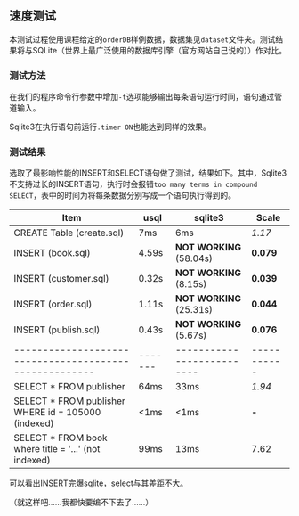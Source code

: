 ## 速度测试

本测试过程使用课程给定的`orderDB`样例数据，数据集见`dataset`文件夹。测试结果将与SQLite（世界上最广泛使用的数据库引擎（官方网站自己说的））作对比。

### 测试方法

在我们的程序命令行参数中增加`-t`选项能够输出每条语句运行时间，语句通过管道输入。

Sqlite3在执行语句前运行`.timer ON`也能达到同样的效果。

### 测试结果

选取了最影响性能的INSERT和SELECT语句做了测试，结果如下。其中，Sqlite3不支持过长的INSERT语句，执行时会报错`too many terms in compound SELECT`，表中的时间为将每条数据分别写成一个语句执行得到的。

|                         Item                         |  usql |         sqlite3          |   Scale   |
|------------------------------------------------------|-------|--------------------------|-----------|
| CREATE Table (create.sql)                            | 7ms   | 6ms                      | *1.17*    |
| INSERT (book.sql)                                    | 4.59s | **NOT WORKING** (58.04s) | **0.079** |
| INSERT (customer.sql)                                | 0.32s | **NOT WORKING** (8.15s)  | **0.039** |
| INSERT (order.sql)                                   | 1.11s | **NOT WORKING** (25.31s) | **0.044** |
| INSERT (publish.sql)                                 | 0.43s | **NOT WORKING** (5.67s)  | **0.076** |
|------------------------------------------------------|-------|--------------------------|-----------|
| SELECT * FROM publisher                              | 64ms  | 33ms                     | *1.94*    |
| SELECT * FROM publisher WHERE id = 105000 (indexed)  | <1ms  | <1ms                     | **-**     |
| SELECT * FROM book where title = '...' (not indexed) | 99ms  | 13ms                     | 7.62      |

可以看出INSERT完爆sqlite，select与其差距不大。

（就这样吧……我都快要编不下去了……）
